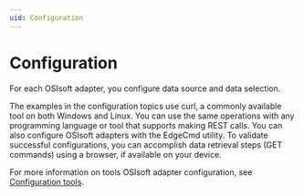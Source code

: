 ```yaml
---
uid: Configuration
---
```


# Configuration

For each OSIsoft adapter, you configure data source and data selection.

The examples in the configuration topics use curl, a commonly available tool on both Windows and Linux. You can use the same operations with any programming language or tool that supports making REST calls. You can also configure OSIsoft adapters with the EdgeCmd utility. To validate successful configurations, you can accomplish data retrieval steps (GET commands) using a browser, if available on your device.

For more information on tools OSIsoft adapter configuration, see [Configuration tools](xref:ConfigurationTools).
